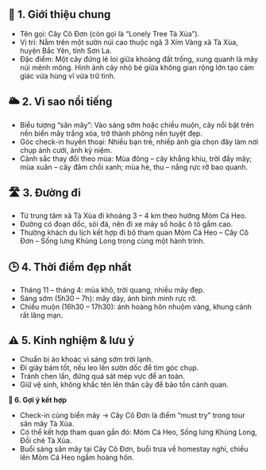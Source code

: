 ## **🌳 1\. Giới thiệu chung**

* Tên gọi: Cây Cô Đơn (còn gọi là “Lonely Tree Tà Xùa”).  
* Vị trí: Nằm trên một sườn núi cao thuộc ngã 3 Xím Vàng xã Tà Xùa, huyện Bắc Yên, tỉnh Sơn La.  
* Đặc điểm: Một cây đứng lẻ loi giữa khoảng đất trống, xung quanh là mây núi mênh mông. Hình ảnh cây nhỏ bé giữa không gian rộng lớn tạo cảm giác vừa hùng vĩ vừa trữ tình.

## **🌥 2\. Vì sao nổi tiếng**

* Biểu tượng “săn mây”: Vào sáng sớm hoặc chiều muộn, cây nổi bật trên nền biển mây trắng xóa, trở thành phông nền tuyệt đẹp.  
* Góc check-in huyền thoại: Nhiều bạn trẻ, nhiếp ảnh gia chọn đây làm nơi chụp ảnh cưới, ảnh kỷ niệm.  
* Cảnh sắc thay đổi theo mùa: Mùa đông – cây khẳng khiu, trời đầy mây; mùa xuân – cây đâm chồi xanh; mùa hè, thu – nắng rực rỡ bao quanh.

## **🛣 3\. Đường đi**

* Từ trung tâm xã Tà Xùa đi khoảng 3 – 4 km theo hướng Mỏm Cá Heo.  
* Đường có đoạn dốc, sỏi đá, nên đi xe máy số hoặc ô tô gầm cao.  
* Thường khách du lịch kết hợp đi bộ tham quan Mỏm Cá Heo – Cây Cô Đơn – Sống lưng Khủng Long trong cùng một hành trình.

## **🕒 4\. Thời điểm đẹp nhất**

* Tháng 11 – tháng 4: mùa khô, trời quang, nhiều mây đẹp.  
* Sáng sớm (5h30 – 7h): mây dày, ánh bình minh rực rỡ.  
* Chiều muộn (16h30 – 17h30): ánh hoàng hôn nhuộm vàng, khung cảnh rất lãng mạn.

## **⚠️ 5\. Kinh nghiệm & lưu ý**

* Chuẩn bị áo khoác vì sáng sớm trời lạnh.  
* Đi giày bám tốt, nếu leo lên sườn dốc để tìm góc chụp.  
* Tránh chen lấn, đứng quá sát mép vực để an toàn.  
* Giữ vệ sinh, không khắc tên lên thân cây để bảo tồn cảnh quan.

**🍲 6\. Gợi ý kết hợp**

* Check-in cùng biển mây → Cây Cô Đơn là điểm “must try” trong tour săn mây Tà Xùa.  
* Có thể kết hợp tham quan gần đó: Mỏm Cá Heo, Sống lưng Khủng Long, Đồi chè Tà Xùa.  
* Buổi sáng săn mây tại Cây Cô Đơn, buổi trưa về homestay nghỉ, chiều lên Mỏm Cá Heo ngắm hoàng hôn.

